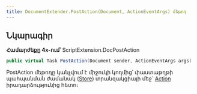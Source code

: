 ```yaml
---
title: DocumentExtender.PostAction(Document, ActionEventArgs) մեթոդ
---
```


## Նկարագիր

**Համարժեքը 4x-ում՝** ScriptExtension.DocPostAction

```c#
public virtual Task PostAction(Document sender, ActionEventArgs args)
```

PostAction մեթոդը կանչվում է միջուկի կողմից՝ փաստաթղթի պահպանման ժամանակ ([Store](https://armsoft.github.io/as4x-docs/HTM/ProgrGuide/Functions/ASDOC/Store.html)) տրանզակցիայի մեջ` [Action](https://armsoft.github.io/as4x-docs/HTM/ProgrGuide/ScriptProcs/Action.html) իրադարձությունից հետո։

